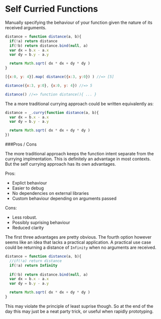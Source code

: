 Self Curried Functions
======================

Manually specifying the behaviour of your function given the nature of its received arguments.

```js
distance = function distance(a, b){
  if(!a) return distance
  if(!b) return distance.bind(null, a)
  var dx = b.x - a.x
  var dy = b.y - a.y

  return Math.sqrt( dx * dx + dy * dy )
}

[{x:0, y: 4}].map( distance({x:3, y:0}) ) //=> [5]

distance({x:3, y:0}, {x:0, y: 4}) //=> 5

distance() //=> function distance(){ ... }
```

The a more traditional currying approach could be written equivalently as:

```js
distance = _.curry(function distance(a, b){
  var dx = b.x - a.x
  var dy = b.y - a.y

  return Math.sqrt( dx * dx + dy * dy )
})
```

###Pros / Cons

The more traditional approach keeps the function intent separate from the currying implmentation.  This is definitely an advantage in most contexts.  But the self currying approach has its own advantages.

Pros: 

- Explict behaviour
- Easier to debug
- No dependencies on external libraries
- Custom behaviour depending on arguments passed

Cons:

- Less robust.
- Possibly suprising behaviour
- Reduced clarity

The first three advantages are pretty obvious.  The fourth option however seems like an idea that lacks a practical application.  A practical use case could be returning a distance of `Infinity` when no arguments are received.

```js
distance = function distance(a, b){
  //if(!a) return distance
  if(!a) return Infinity
  
  if(!b) return distance.bind(null, a)
  var dx = b.x - a.x
  var dy = b.y - a.y

  return Math.sqrt( dx * dx + dy * dy )
}
```

This may violate the principle of least suprise though.  So at the end of the day this may just be a neat party trick, or useful when rapidly prototyping.  
